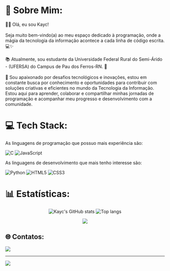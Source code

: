 # 💫 Sobre Mim:
👋🏻 Olá, eu sou Kayc!<br><br>Seja muito bem-vindo(a) ao meu espaço dedicado à programação, onde a mágia da tecnologia da informação acontece a cada linha de código escrita. 💻✨<br><br>📚 Atualmente, sou estudante da Universidade Federal Rural do Semi-Árido - (UFERSA) do Campus de Pau dos Ferros-RN. 🌵<br><br>🔎 Sou apaixonado por desafios tecnológicos e inovações, estou em constante busca por conhecimento e oportunidades para contribuir com soluções criativas e eficientes no mundo da Tecnologia da Informação. Estou aqui para aprender, colaborar e compartilhar minhas jornadas de programação e acompanhar meu progresso e desenvolvimento com a comunidade. <br>


# 💻 Tech Stack:
As linguagens de programação que possuo mais experiência são:

![C](https://img.shields.io/badge/c-%2300599C.svg?style=for-the-badge&logo=c&logoColor=white) ![JavaScript](https://img.shields.io/badge/javascript-%23323330.svg?style=for-the-badge&logo=javascript&logoColor=%23F7DF1E)

As linguagens de desenvolvimento que mais tenho interesse são:

![Python](https://img.shields.io/badge/python-3670A0?style=for-the-badge&logo=python&logoColor=ffdd54) ![HTML5](https://img.shields.io/badge/html5-%23E34F26.svg?style=for-the-badge&logo=html5&logoColor=white) ![CSS3](https://img.shields.io/badge/css3-%231572B6.svg?style=for-the-badge&logo=css3&logoColor=white)


# 📊 Estatísticas:

<div align="center">
  <img alt="Kayc's GitHub stats" src="https://github-readme-stats.vercel.app/api?username=kaychenderson&show_icons=true&&theme=midnight-purple"/>
  <img alt="Top langs" src="https://github-readme-stats.vercel.app/api/top-langs/?username=kaychenderson&layout=compact&&langs_count=6&theme=midnight-purple&hide_border=false"/>
  
  ![](https://github-readme-streak-stats.herokuapp.com/?user=kaychenderson&theme=midnight-purple&hide_border=false)<br/>
</div>

## 🌐 Contatos:
[<img src="https://img.shields.io/badge/Gmail-D14836?style=for-the-badge&logo=gmail&logoColor=white" />](mailto:kayc.hendersonml@gmail.com)

---
[![](https://visitcount.itsvg.in/api?id=kaychenderson&icon=0&color=0)](https://visitcount.itsvg.in)


<!-- Proudly created with GPRM ( https://gprm.itsvg.in ) -->
